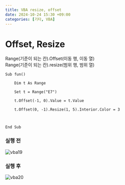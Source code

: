 ```yaml
---
title: VBA resize, offset
date: 2024-10-24 15:30 +09:00
categories: [기타, VBA]
---
```

# Offset, Resize
Range(기준이 되는 칸).Offset(이동 행, 이동 열)<br>
Range(기준이 되는 칸).resize(범위 행, 범위 열)

```VB
Sub fun()

    Dim t As Range

    Set t = Range("E7")
    
    t.Offset(-1, 0).Value = t.Value
    
    t.Offset(0, -1).Resize(1, 5).Interior.Color = 3
    


End Sub
```

### 실행 전
![vba19](https://github.com/user-attachments/assets/b32f2dd8-5820-4789-b991-2511a97c695c)

### 실행 후
![vba20](https://github.com/user-attachments/assets/ddc6168f-89b1-4a31-a8ff-9c454aec79e7)
